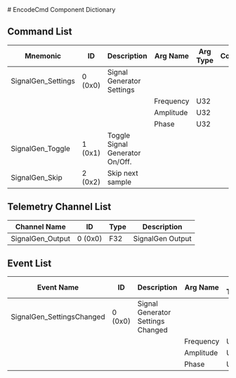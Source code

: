 <title>EncodeCmd Component Dictionary</title>
# EncodeCmd Component Dictionary


## Command List

|Mnemonic|ID|Description|Arg Name|Arg Type|Comment
|---|---|---|---|---|---|
|SignalGen_Settings|0 (0x0)|Signal Generator Settings| | |   
| | | |Frequency|U32||                    
| | | |Amplitude|U32||                    
| | | |Phase|U32||                    
|SignalGen_Toggle|1 (0x1)|Toggle Signal Generator On/Off.| | |   
|SignalGen_Skip|2 (0x2)|Skip next sample| | |   

## Telemetry Channel List

|Channel Name|ID|Type|Description|
|---|---|---|---|
|SignalGen_Output|0 (0x0)|F32|SignalGen Output|

## Event List

|Event Name|ID|Description|Arg Name|Arg Type|Arg Size|Description
|---|---|---|---|---|---|---|
|SignalGen_SettingsChanged|0 (0x0)|Signal Generator Settings Changed| | | | |
| | | |Frequency|U32|||    
| | | |Amplitude|U32|||    
| | | |Phase|U32|||    

